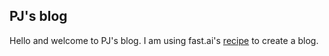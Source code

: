 ## PJ's blog
Hello and welcome to PJ's blog. I am using fast.ai's [recipe](https://www.fast.ai/2020/01/16/fast_template/) to create a blog.
